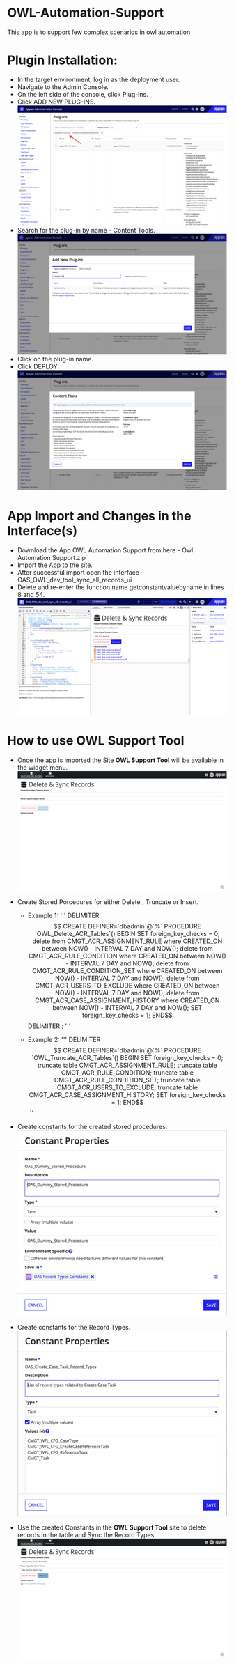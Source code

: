 # OWL-Automation-Support
This app is to support few complex scenarios in owl automation

# Plugin Installation:
* In the target environment, log in as the deployment user.
* Navigate to the Admin Console.
* On the left side of the console, click Plug-ins.
* Click ADD NEW PLUG-INS.
![ADD NEW PLUGIN](https://github.com/mukundanramesh/OWL-Automation-Support/blob/main/Images/Add%20New%20Plugins.png)
* Search for the plug-in by name - Content Tools.
![SEARCH PLUGIN](https://github.com/mukundanramesh/OWL-Automation-Support/blob/main/Images/Search%20Plugin.png)
* Click on the plug-in name.
* Click DEPLOY.
![DEPLOY PLUGIN](https://github.com/mukundanramesh/OWL-Automation-Support/blob/main/Images/Deploy%20Plugin.png)


# App Import and Changes in the Interface(s)
* Download the App OWL Automation Support from here - Owl Automation Support.zip
* Import the App to the site.
* After successful import open the interface - OAS_OWL_dev_tool_sync_all_records_ui
* Delete and re-enter the function name getconstantvaluebyname in lines 8 and 54.
![INTERFACE CHANGES](https://github.com/mukundanramesh/OWL-Automation-Support/blob/main/Images/Changes%20in%20Interface.png)

# How to use OWL Support Tool
* Once the app is imported the Site **OWL Support Tool** will be available in the widget menu.
![SITE HOME PAGE](https://github.com/mukundanramesh/OWL-Automation-Support/blob/main/Images/OWL%20Support%20Tool%20-%20Home%20Page.png)
* Create Stored Porcedures for either Delete , Truncate or Insert.
    * Example 1:
        '''
            DELIMITER $$
            CREATE DEFINER=`dbadmin`@`%` PROCEDURE `OWL_Delete_ACR_Tables`()
            BEGIN
            SET foreign_key_checks = 0;
            delete from CMGT_ACR_ASSIGNMENT_RULE where CREATED_ON between NOW() - INTERVAL 7 DAY and NOW();
            delete from CMGT_ACR_RULE_CONDITION where CREATED_ON between NOW() - INTERVAL 7 DAY and NOW();
            delete from CMGT_ACR_RULE_CONDITION_SET where CREATED_ON between NOW() - INTERVAL 7 DAY and NOW();
            delete from CMGT_ACR_USERS_TO_EXCLUDE where CREATED_ON between NOW() - INTERVAL 7 DAY and NOW();
            delete from CMGT_ACR_CASE_ASSIGNMENT_HISTORY where CREATED_ON between NOW() - INTERVAL 7 DAY and NOW();
            SET foreign_key_checks = 1;
            END$$
            DELIMITER ;
        '''

    * Example 2:
        '''
            DELIMITER $$
            CREATE DEFINER=`dbadmin`@`%` PROCEDURE `OWL_Truncate_ACR_Tables`()
            BEGIN
            SET foreign_key_checks = 0;
            truncate table CMGT_ACR_ASSIGNMENT_RULE;
            truncate table CMGT_ACR_RULE_CONDITION;
            truncate table CMGT_ACR_RULE_CONDITION_SET;
            truncate table CMGT_ACR_USERS_TO_EXCLUDE;
            truncate table CMGT_ACR_CASE_ASSIGNMENT_HISTORY;
            SET foreign_key_checks = 1;
            END$$
        '''

* Create constants for the created stored procedures.
![CONSTANT-STORED-PROCEDURE](https://github.com/mukundanramesh/OWL-Automation-Support/blob/main/Images/Constant-Stored%20Procedure.png)
* Create constants for the Record Types.
![CONSTANT-RECORD-TYPES](https://github.com/mukundanramesh/OWL-Automation-Support/blob/main/Images/Constant-Record%20Types.png)
* Use the created Constants in the **OWL Support Tool** site to delete records in the table and Sync the Record Types.
![USING CONSTANTS](https://github.com/mukundanramesh/OWL-Automation-Support/blob/main/Images/Delete%20and%20Sync%20Records.png)
